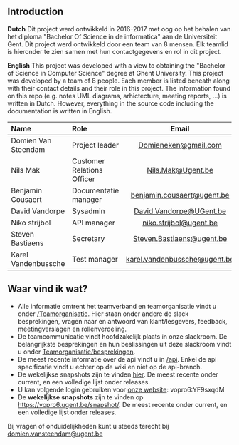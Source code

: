 ## Introduction
**Dutch**
Dit project werd ontwikkeld in 2016-2017 met oog op het behalen van het diploma "Bachelor Of Science in de informatica" aan de Universiteit Gent. Dit project werd ontwikkeld door een team van 8 mensen. Elk teamlid is hieronder te zien samen met hun contactgegevens en rol in dit project.

**English**
This project was developed with a view to obtaining the "Bachelor of Science in Computer Science" degree at Ghent University. This project was developed by a team of 8 people. Each member is listed beneath along with their contact details and their role in this project.
The information found on this repo (e.g. notes UML diagrams, arhictecture, meeting reports, ...) is written in Dutch.
However, everything in the source code including the documentation is written in English.

 Name | Role | Email
|:------------------- |:--------------------|:-----------------:
Domien Van Steendam | Project leader | Domieneken@gmail.com
Nils Mak | Customer Relations Officer | Nils.Mak@Ugent.be
Benjamin Cousaert  | Documentatie manager | benjamin.cousaert@ugent.be
David Vandorpe  | Sysadmin | David.Vandorpe@UGent.be
Niko strijbol  | API manager | niko.strijbol@ugent.be
Steven Bastiaens | Secretary | Steven.Bastiaens@ugent.be
Karel Vandenbussche  | Test manager | karel.vandenbussche@ugent.be

## Waar vind ik wat?
* Alle informatie omtrent het teamverband en teamorganisatie vindt u onder [/Teamorganisatie](https://github.ugent.be/VakOverschrijdendProject/2016-2017-groep-06/tree/master/Teamorganisatie). Hier staan onder andere de slack besprekingen, vragen naar en antwoord van klant/lesgevers, feedback, meetingverslagen en rollenverdeling.
* De teamcommunicatie vindt hoofdzakelijk plaats in onze slackroom. De belangrijkste besprekingen en hun beslissingen uit deze slackroom vindt u onder [Teamorganisatie/besprekingen](https://github.ugent.be/VakOverschrijdendProject/2016-2017-groep-06/tree/master/Teamorganisatie/Besprekingen).
* De meest recente informatie over de api vindt u in [/api](https://github.ugent.be/VakOverschrijdendProject/2016-2017-groep-06/tree/master/api).
Enkel de api specificatie vindt u echter op de wiki en niet op de api-branch.
* De wekelijkse snapshots zijn te vinden [hier](https://vopro6.ugent.be/snapshot). De meest recente onder current, en een volledige lijst onder releases.
* U kan volgende login gebruiken voor [onze website](https://vopro6.ugent.be): vopro6:YF9sxqdM
* De **wekelijkse snapshots** zijn te vinden op https://vopro6.ugent.be/snapshot/. De meest recente onder current, en een volledige lijst onder releases.

Bij vragen of onduidelijkheden kunt u steeds terecht bij domien.vansteendam@ugent.be

